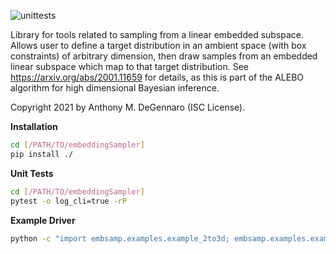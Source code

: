 ![unittests](https://github.com/adegenna/embeddingSampler/actions/workflows/unittests.yml/badge.svg)

Library for tools related to sampling from a linear embedded subspace. Allows user to define a target distribution in an ambient space (with box constraints) of arbitrary dimension, then draw samples from an embedded linear subspace which map to that target distribution. See https://arxiv.org/abs/2001.11659 for details, as this is part of the ALEBO algorithm for high dimensional Bayesian inference.

Copyright 2021 by Anthony M. DeGennaro (ISC License).

**Installation**

```sh
cd [/PATH/TO/embeddingSampler]
pip install ./
```

**Unit Tests**

```sh
cd [/PATH/TO/embeddingSampler]
pytest -o log_cli=true -rP
```

**Example Driver**

```sh
python -c "import embsamp.examples.example_2to3d; embsamp.examples.example_2to3d.main()"
```
